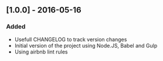 ## [1.0.0] - 2016-05-16
### Added
- Usefull CHANGELOG to track version changes
- Initial version of the project using Node.JS, Babel and Gulp
- Using airbnb lint rules
